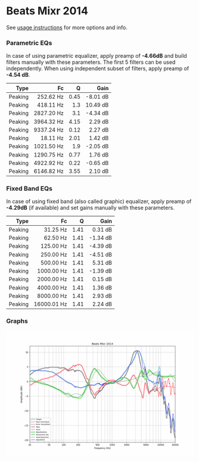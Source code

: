 # Beats Mixr 2014
See [usage instructions](https://github.com/jaakkopasanen/AutoEq#usage) for more options and info.

### Parametric EQs
In case of using parametric equalizer, apply preamp of **-4.66dB** and build filters manually
with these parameters. The first 5 filters can be used independently.
When using independent subset of filters, apply preamp of **-4.54 dB**.

| Type    | Fc         |    Q | Gain     |
|--------:|-----------:|-----:|---------:|
| Peaking | 252.62 Hz  | 0.45 | -8.01 dB |
| Peaking | 418.11 Hz  | 1.3  | 10.49 dB |
| Peaking | 2827.20 Hz | 3.1  | -4.34 dB |
| Peaking | 3964.32 Hz | 4.15 | 2.29 dB  |
| Peaking | 9337.24 Hz | 0.12 | 2.27 dB  |
| Peaking | 18.11 Hz   | 2.01 | 1.42 dB  |
| Peaking | 1021.50 Hz | 1.9  | -2.05 dB |
| Peaking | 1290.75 Hz | 0.77 | 1.76 dB  |
| Peaking | 4922.92 Hz | 0.22 | -0.65 dB |
| Peaking | 6146.82 Hz | 3.55 | 2.10 dB  |

### Fixed Band EQs
In case of using fixed band (also called graphic) equalizer, apply preamp of **-4.29dB**
(if available) and set gains manually with these parameters.

| Type    | Fc          |    Q | Gain     |
|--------:|------------:|-----:|---------:|
| Peaking | 31.25 Hz    | 1.41 | 0.31 dB  |
| Peaking | 62.50 Hz    | 1.41 | -1.34 dB |
| Peaking | 125.00 Hz   | 1.41 | -4.39 dB |
| Peaking | 250.00 Hz   | 1.41 | -4.51 dB |
| Peaking | 500.00 Hz   | 1.41 | 5.31 dB  |
| Peaking | 1000.00 Hz  | 1.41 | -1.39 dB |
| Peaking | 2000.00 Hz  | 1.41 | 0.15 dB  |
| Peaking | 4000.00 Hz  | 1.41 | 1.36 dB  |
| Peaking | 8000.00 Hz  | 1.41 | 2.93 dB  |
| Peaking | 16000.01 Hz | 1.41 | 2.24 dB  |

### Graphs
![](./Beats%20Mixr%202014.png)